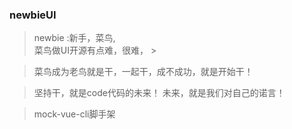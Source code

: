 ### newbieUI
>newbie :新手，菜鸟,  
>菜鸟做UI开源有点难，很难，   >

>菜鸟成为老鸟就是干，一起干，成不成功，就是开始干！  

>坚持干，就是code代码的未来！
>未来，就是我们对自己的诺言！

> mock-vue-cli脚手架

